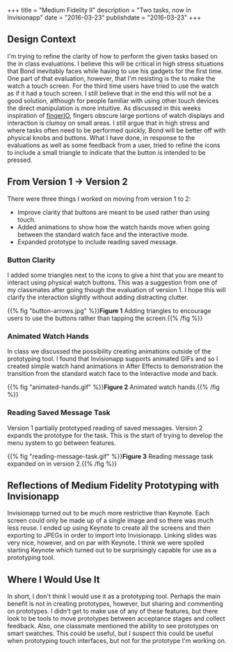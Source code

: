 +++
title = "Medium Fidelity II"
description = "Two tasks, now in Invisionapp"
date = "2016-03-23"
publishdate = "2016-03-23"
+++

## Design Context

I'm trying to refine the clarity of how to perform the given tasks based on the
in class evaluations. I believe this will be critical in high stress situations
that Bond inevitably faces while having to use his gadgets for the first time.
One part of that evaluation, however, that I'm resisting is the to make the
watch a touch screen. For the third time users have tried to use the watch as
if it had a touch screen. I still believe that in the end this will not be a
good solution, although for people familiar with using other touch devices the
direct manipulation is more intuitive. As discussed in this weeks inspiration
of [fingerIO](/hcc-613/inspiration/finger-io/), fingers obscure large portions
of watch displays and interaction is clumsy on small areas. I still argue that
in high stress and where tasks often need to be performed quickly, Bond will be
better off with physical knobs and buttons. What I have done, in response to
the evaluations as well as some feedback from a user, tried to refine the icons
to include a small triangle to indicate that the button is intended to be
pressed. 

## From Version 1 → Version 2

There were three things I worked on moving from version 1 to 2:

  - Improve clarity that buttons are meant to be used rather than using touch.
  - Added animations to show how the watch hands move when going between the
    standard watch face and the interactive mode.
  - Expanded prototype to include reading saved message.

### Button Clarity

I added some triangles next to the icons to give a hint that you are meant to
interact using physical watch buttons. This was a suggestion from one of my
classmates after going though the evaluation of version 1. I hope this will
clarify the interaction slightly without adding distracting clutter.

{{% fig "button-arrows.jpg" %}}**Figure 1** Adding triangles to encourage users
to use the buttons rather than tapping the screen.{{% /fig %}}

### Animated Watch Hands

In class we discussed the possibility creating animations outside of the
prototyping tool. I found that Invisionapp supports animated GIFs and so I
created simple watch hand animations in After Effects to demonstration the
transition from the standard watch face to the interactive mode and back.

{{% fig "animated-hands.gif" %}}**Figure 2** Animated watch hands.{{% /fig %}}

### Reading Saved Message Task

Version 1 partially prototyped reading of saved messages. Version 2 expands the
prototype for the task. This is the start of trying to develop the menu system
to go between features.

{{% fig "reading-message-task.gif" %}}**Figure 3** Reading message task
expanded on in version 2.{{% /fig %}}

## Reflections of Medium Fidelity Prototyping with Invisionapp

Invisionapp turned out to be much more restrictive than Keynote. Each screen
could only be made up of a single image and so there was much less reuse. I
ended up using Keynote to create all the screens and then exporting to JPEGs in
order to import into Invisionapp. Linking slides was very nice, however, and on
par with Keynote. I think we were spoiled starting Keynote which turned out to
be surprisingly capable for use as a prototyping tool.  

## Where I Would Use It

In short, I don't think I would use it as a prototyping tool. Perhaps the main
benefit is not in creating prototypes, however, but sharing and commenting on
prototypes. I didn't get to make use of any of these features, but there look
to be tools to move prototypes between acceptance stages and collect feedback.
Also, one classmate mentioned the ability to see prototypes on smart swatches.
This could be useful, but I suspect this could be useful when prototyping touch
interfaces, but not for the prototype I'm working on.
